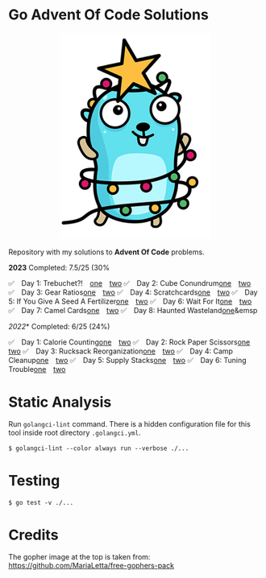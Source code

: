 # Go Advent Of Code Solutions

<p align="center">
    <a href="https://github.com/CodeMonkey80s/GoAdventOfCode"><img src="gopher-advent.png" width="300"/></a>
</p>

Repository with my solutions to **Advent Of Code** problems.

**2023**
Completed: 7.5/25 (30%

✅&emsp;Day 1: Trebuchet?!&emsp;[one](2023/day1_part1/day1_part1.go)&emsp;[two](2023/day1_part1/day1_part2.go)
✅&emsp;Day 2: Cube Conundrum[one](2023/day2_part1/day2_part1.go)&emsp;[two](2023/day2_part2/day2_part2.go)
✅&emsp;Day 3: Gear Ratios[one](2023/day3_part1/day3_part1.go)&emsp;[two](2023/day3_part2/day3_part2.go)
✅&emsp;Day 4: Scratchcards[one](2023/day4_part1/day4_part1.go)&emsp;[two](2023/day4_part2/day4_part2.go)
✅&emsp;Day 5: If You Give A Seed A Fertilizer[one](2023/day5_part1/day5_part1.go)&emsp;[two](2023/day5_part2/day5_part2.go)
✅&emsp;Day 6: Wait For It[one](2023/day6_part1/day6_part1.go)&emsp;[two](2023/day6_part2/day6_part2.go)
✅&emsp;Day 7: Camel Cards[one](2023/day7_part1/day7_part1.go)&emsp;[two](2023/day7_part2/day7_part2.go)
✅&emsp;Day 8: Haunted Wasteland[one](2023/day7_part1/day7_part1.go)&emsp

*2022**
Completed: 6/25 (24%)

✅&emsp;Day 1: Calorie Counting[one](2022/day1_part1/day1_part1.go)&emsp;[two](2022/day1_part1/day1_part2.go)
✅&emsp;Day 2: Rock Paper Scissors[one](2022/day2_part1/day2_part1.go)&emsp;[two](2022/day2_part1/day2_part2.go)
✅&emsp;Day 3: Rucksack Reorganization[one](2022/day3_part1/day3_part1.go)&emsp;[two](2022/day3_part1/day3_part2.go)
✅&emsp;Day 4: Camp Cleanup[one](2022/day4_part1/day4_part1.go)&emsp;[two](2022/day4_part1/day4_part2.go)
✅&emsp;Day 5: Supply Stacks[one](2022/day5_part1/day5_part1.go)&emsp;[two](2022/day5_part1/day5_part2.go)
✅&emsp;Day 6: Tuning Trouble[one](2022/day6_part1/day6_part1.go)&emsp;[two](2022/day6_part1/day6_part2.go)


# Static Analysis

Run `golangci-lint` command. There is a hidden configuration file for this tool inside root directory `.golangci.yml`.

```
$ golangci-lint --color always run --verbose ./...
```

# Testing

```
$ go test -v ./...
```

# Credits

The gopher image at the top is taken from: https://github.com/MariaLetta/free-gophers-pack
